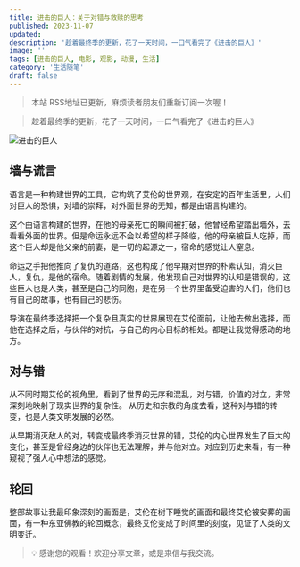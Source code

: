 ```yaml
---
title: 进击的巨人：关于对错与救赎的思考
published: 2023-11-07
updated: 
description: '趁着最终季的更新，花了一天时间，一口气看完了《进击的巨人》'
image: ''
tags: [进击的巨人, 电影, 观影, 动漫, 生活]
category: '生活随笔'
draft: false
---
```


> 本站 RSS地址已更新，麻烦读者朋友们重新订阅一次喔！

> 趁着最终季的更新，花了一天时间，一口气看完了《进击的巨人》

![进击的巨人](https://blog-1259751088.cos.ap-shanghai.myqcloud.com/uPic/f1beTf.jpg)

## 墙与谎言

语言是一种构建世界的工具，它构筑了艾伦的世界观，在安定的百年生活里，人们对巨人的恐惧，对墙的崇拜，对外面世界的无知，都是由语言构建的。

这个由语言构建的世界，在他的母亲死亡的瞬间被打破，他曾经希望踏出墙外，去看看外面的世界。但是命运永远不会以希望的样子降临，他的母亲被巨人吃掉，而这个巨人却是他父亲的前妻，是一切的起源之一，宿命的感觉让人窒息。

命运之手把他推向了复仇的道路，这也构成了他早期对世界的朴素认知，消灭巨人，复仇，是他的宿命。随着剧情的发展，他发现自己对世界的认知是错误的，这些巨人也是人类，甚至是自己的同胞，是在另一个世界里备受迫害的人们，他们也有自己的故事，也有自己的悲伤。

导演在最终季选择把一个复杂且真实的世界展现在艾伦面前，让他去做出选择，而他在选择之后，与伙伴的对抗，与自己的内心目标的相处。都是让我觉得感动的地方。

## 对与错

从不同时期艾伦的视角里，看到了世界的无序和混乱，对与错，价值的对立，非常深刻地映射了现实世界的复杂性。 从历史和宗教的角度去看，这种对与错的转变，也是人类文明发展的必然。

从早期消灭敌人的对，转变成最终季消灭世界的错，艾伦的内心世界发生了巨大的变化，甚至是曾经身边的伙伴也无法理解，并与他对立。对应到历史来看，有一种窥视了强人心中想法的感觉。

## 轮回

整部故事让我最印象深刻的画面是，艾伦在树下睡觉的画面和最终艾伦被安葬的画面，有一种东亚佛教的轮回概念，最终艾伦变成了时间里的刻度，见证了人类的文明变迁。

> 💡 感谢您的观看！欢迎分享文章，或是来信与我交流。